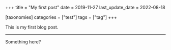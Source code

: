 +++
title = "My first post"
date = 2019-11-27
last_update_date = 2022-08-18

[taxonomies]
categories = ["test"]
tags = ["tag"]
+++

This is my first blog post.

<!-- more -->
---

Something here?